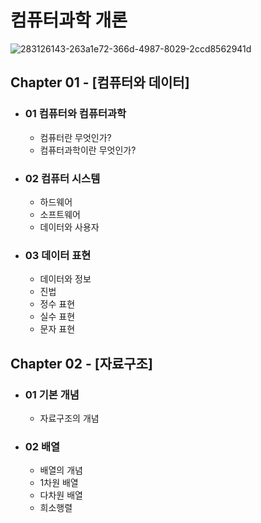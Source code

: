 # 컴퓨터과학 개론
![283126143-263a1e72-366d-4987-8029-2ccd8562941d](https://github.com/JIN071217/Dev_Reading_Growth/assets/141616658/8789eb2d-258f-44bc-9b55-993638cc21a9)
## Chapter 01 - [컴퓨터와 데이터]
* ### 01 컴퓨터와 컴퓨터과학
  * 컴퓨터란 무엇인가?
  * 컴퓨터과학이란 무엇인가?
* ### 02 컴퓨터 시스템
  * 하드웨어
  * 소프트웨어
  * 데이터와 사용자
* ### 03 데이터 표현
  * 데이터와 정보
  * 진법
  * 정수 표현
  * 실수 표현
  * 문자 표현

## Chapter 02 - [자료구조]
* ### 01 기본 개념
  * 자료구조의 개념
* ### 02 배열
  * 배열의 개념
  * 1차원 배열
  * 다차원 배열
  * 희소행렬
  
